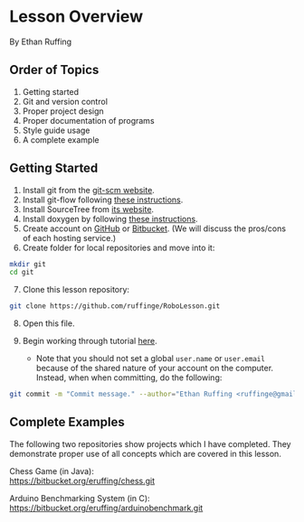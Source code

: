Lesson Overview
===============
By Ethan Ruffing

Order of Topics
---------------
1. Getting started
2. Git and version control
3. Proper project design
4. Proper documentation of programs
5. Style guide usage
6. A complete example

Getting Started
--------------
1.  Install git from the [git-scm website](http://git-scm.com/download/mac).
2.  Install git-flow following
    [these instructions](https://github.com/nvie/gitflow/wiki/Installation).
3.  Install SourceTree from [its website](http://www.sourcetreeapp.com/).
4.  Install doxygen by following
    [these instructions](http://www.stack.nl/~dimitri/doxygen/download.html).
5.  Create account on [GitHub](https://github.com/) or
    [Bitbucket](https://bitbucket.org/). (We will discuss the pros/cons of each
    hosting service.)
6.  Create folder for local repositories and move into it:
```sh
mkdir git
cd git
```
7.  Clone this lesson repository:
```sh
git clone https://github.com/ruffinge/RoboLesson.git
```
8.  Open this file.
9.  Begin working through tutorial
    [here](https://www.atlassian.com/git/tutorials/setting-up-a-repository).

    * Note that you should not set a global `user.name` or `user.email` because
      of the shared nature of your account on the computer. Instead, when
      when committing, do the following:
```sh
git commit -m "Commit message." --author="Ethan Ruffing <ruffinge@gmail.com>"
```

Complete Examples
-----------------
The following two repositories show projects which I have completed. They
demonstrate proper use of all concepts which are covered in this lesson.

Chess Game (in Java): <br />
https://bitbucket.org/eruffing/chess.git

Arduino Benchmarking System (in C): <br />
https://bitbucket.org/eruffing/arduinobenchmark.git
